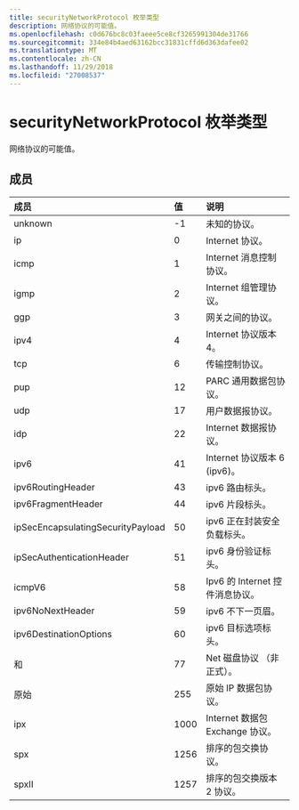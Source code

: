 ```yaml
---
title: securityNetworkProtocol 枚举类型
description: 网络协议的可能值。
ms.openlocfilehash: c0d676bc8c03faeee5ce8cf3265991304de31766
ms.sourcegitcommit: 334e84b4aed63162bcc31831cffd6d363dafee02
ms.translationtype: MT
ms.contentlocale: zh-CN
ms.lasthandoff: 11/29/2018
ms.locfileid: "27008537"
---
```

# <a name="securitynetworkprotocol-enum-type"></a>securityNetworkProtocol 枚举类型

网络协议的可能值。

## <a name="members"></a>成员

|成员|值|说明|
|:---|:---|:---|
|unknown|-1|未知的协议。|
|ip|0|Internet 协议。|
|icmp|1| Internet 消息控制协议。|
|igmp|2| Internet 组管理协议。|
|ggp|3| 网关之间的协议。|
|ipv4|4| Internet 协议版本 4。|
|tcp|6| 传输控制协议。|
|pup|12| PARC 通用数据包协议。|
|udp|17| 用户数据报协议。|
|idp|22| Internet 数据报协议。|
|ipv6|41| Internet 协议版本 6 (ipv6)。|
|ipv6RoutingHeader|43| ipv6 路由标头。|
|ipv6FragmentHeader|44| ipv6 片段标头。|
|ipSecEncapsulatingSecurityPayload|50| ipv6 正在封装安全负载标头。|
|ipSecAuthenticationHeader|51| ipv6 身份验证标头。|
|icmpV6|58| Ipv6 的 Internet 控件消息协议。|
|ipv6NoNextHeader|59| ipv6 不下一页眉。|
|ipv6DestinationOptions|60| ipv6 目标选项标头。|
|和|77| Net 磁盘协议 （非正式）。|
|原始|255| 原始 IP 数据包协议。|
|ipx|1000| Internet 数据包 Exchange 协议。|
|spx|1256| 排序的包交换协议。|
|spxII|1257| 排序的包交换版本 2 协议。|